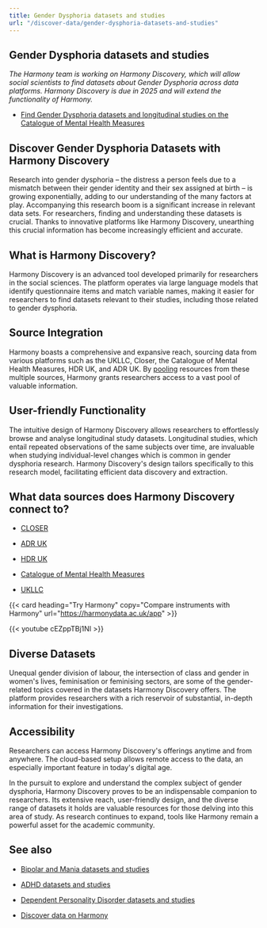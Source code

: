 ```yaml
---
title: Gender Dysphoria datasets and studies
url: "/discover-data/gender-dysphoria-datasets-and-studies"
---
```


## Gender Dysphoria datasets and studies

*The Harmony team is working on Harmony Discovery, which will allow social scientists to find datasets about Gender Dysphoria across data platforms. Harmony Discovery is due in 2025 and will extend the functionality of Harmony.*

* [Find Gender Dysphoria datasets and longitudinal studies on the Catalogue of Mental Health Measures](https://www.cataloguementalhealth.ac.uk/?content=search&query=Topic:gender+dysphoria)

## Discover Gender Dysphoria Datasets with Harmony Discovery

Research into gender dysphoria – the distress a person feels due to a mismatch between their gender identity and their sex assigned at birth – is growing exponentially, adding to our understanding of the many factors at play. Accompanying this research boom is a significant increase in relevant data sets. For researchers, finding and understanding these datasets is crucial. Thanks to innovative platforms like Harmony Discovery, unearthing this crucial information has become increasingly efficient and accurate.

## What is Harmony Discovery?

Harmony Discovery is an advanced tool developed primarily for researchers in the social sciences. The platform operates via large language models that identify questionnaire items and match variable names, making it easier for researchers to find datasets relevant to their studies, including those related to gender dysphoria.

## Source Integration

Harmony boasts a comprehensive and expansive reach, sourcing data from various platforms such as the UKLLC, Closer, the Catalogue of Mental Health Measures, HDR UK, and ADR UK. By [pooling](/item-harmonisation/harmony-a-free-ai-tool-for-data-pooling) resources from these multiple sources, Harmony grants researchers access to a vast pool of valuable information.

## User-friendly Functionality

The intuitive design of Harmony Discovery allows researchers to effortlessly browse and analyse longitudinal study datasets. Longitudinal studies, which entail repeated observations of the same subjects over time, are invaluable when studying individual-level changes which is common in gender dysphoria research. Harmony Discovery's design tailors specifically to this research model, facilitating efficient data discovery and extraction.

## What data sources does Harmony Discovery connect to?

* [CLOSER](https://closer.ac.uk/)

* [ADR UK](https://www.adruk.org/data-access/data-catalogue/)

* [HDR UK](https://www.healthdatagateway.org/)

* [Catalogue of Mental Health Measures](https://www.cataloguementalhealth.ac.uk/)

* [UKLLC](https://explore.ukllc.ac.uk)

{{< card heading="Try Harmony" copy="Compare instruments with Harmony" url="https://harmonydata.ac.uk/app" >}}

{{< youtube cEZppTBj1NI >}}



## Diverse Datasets

Unequal gender division of labour, the intersection of class and gender in women's lives, feminisation or feminising sectors, are some of the gender-related topics covered in the datasets Harmony Discovery offers. The platform provides researchers with a rich reservoir of substantial, in-depth information for their investigations.

## Accessibility

Researchers can access Harmony Discovery's offerings anytime and from anywhere. The cloud-based setup allows remote access to the data, an especially important feature in today's digital age.

In the pursuit to explore and understand the complex subject of gender dysphoria, Harmony Discovery proves to be an indispensable companion to researchers. Its extensive reach, user-friendly design, and the diverse range of datasets it holds are valuable resources for those delving into this area of study. As research continues to expand, tools like Harmony remain a powerful asset for the academic community.

## See also

* [Bipolar and Mania datasets and studies](/discover-data/bipolar-and-mania-datasets-and-studies)

* [ADHD datasets and studies](/discover-data/adhd-datasets-and-studies)

* [Dependent Personality Disorder datasets and studies](/discover-data/dependent-personality-disorder-datasets-and-studies)

* [Discover data on Harmony](/discover-data/)